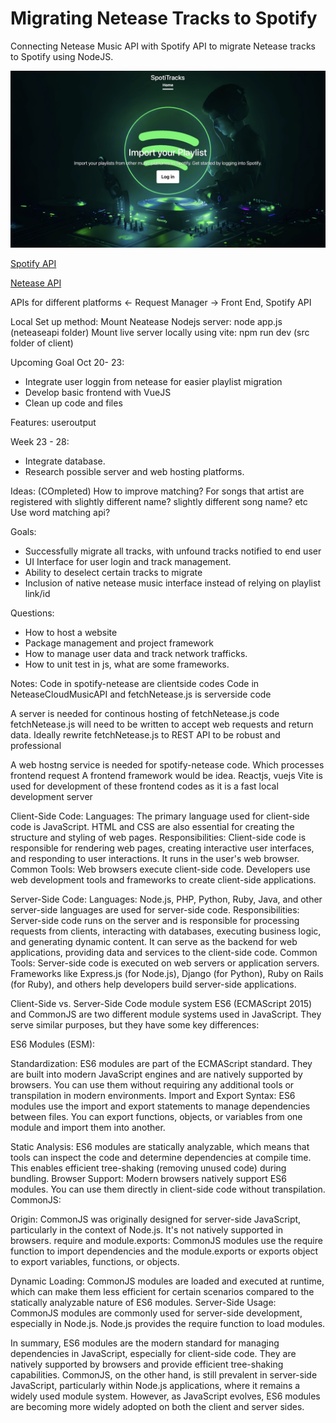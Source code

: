 # Migrating Netease Tracks to Spotify

Connecting Netease Music API with Spotify API to migrate Netease tracks to Spotify using
NodeJS.

![frontpage](./github/img1.png)

[Spotify API](https://developer.spotify.com/documentation/web-api/)

[Netease API](https://binaryify.github.io/NeteaseCloudMusicApi/#/)

APIs for different platforms <- Request Manager -> Front End, Spotify API

Local Set up method:
Mount Neatease Nodejs server: node app.js (neteaseapi folder)
Mount live server locally using vite: npm run dev (src folder of client)

Upcoming Goal Oct 20- 23:

-   Integrate user loggin from netease for easier playlist migration
-   Develop basic frontend with VueJS
-   Clean up code and files

Features:
useroutput

Week 23 - 28:

-   Integrate database.
-   Research possible server and web hosting platforms.

Ideas: (COmpleted)
How to improve matching? For songs that artist are registered with slightly different name?
slightly different song name? etc
Use word matching api?

Goals:

-   Successfully migrate all tracks, with unfound tracks notified to end user
-   UI Interface for user login and track management.
-   Ability to deselect certain tracks to migrate
-   Inclusion of native netease music interface instead of relying on playlist link/id

Questions:

-   How to host a website
-   Package management and project framework
-   How to manage user data and track network trafficks.
-   How to unit test in js, what are some frameworks.

Notes:
Code in spotify-netease are clientside codes
Code in NeteaseCloudMusicAPI and fetchNetease.js is serverside code

A server is needed for continous hosting of fetchNetease.js code
fetchNetease.js will need to be written to accept web requests and return data.
Ideally rewrite fetchNetease.js to REST API to be robust and professional

A web hostng service is needed for spotify-netease code. Which processes frontend request
A frontend framework would be idea. Reactjs, vuejs
Vite is used for development of these frontend codes as it is a fast local development server

Client-Side Code:
Languages: The primary language used for client-side code is JavaScript. HTML and CSS are also essential for creating the structure and styling of web pages.
Responsibilities: Client-side code is responsible for rendering web pages, creating interactive user interfaces, and responding to user interactions. It runs in the user's web browser.
Common Tools: Web browsers execute client-side code. Developers use web development tools and frameworks to create client-side applications.

Server-Side Code:
Languages: Node.js, PHP, Python, Ruby, Java, and other server-side languages are used for server-side code.
Responsibilities: Server-side code runs on the server and is responsible for processing requests from clients, interacting with databases, executing business logic, and generating dynamic content. It can serve as the backend for web applications, providing data and services to the client-side code.
Common Tools: Server-side code is executed on web servers or application servers. Frameworks like Express.js (for Node.js), Django (for Python), Ruby on Rails (for Ruby), and others help developers build server-side applications.

Client-Side vs. Server-Side Code module system
ES6 (ECMAScript 2015) and CommonJS are two different module systems used in JavaScript. They serve similar purposes, but they have some key differences:

ES6 Modules (ESM):

Standardization: ES6 modules are part of the ECMAScript standard. They are built into modern JavaScript engines and are natively supported by browsers. You can use them without requiring any additional tools or transpilation in modern environments.
Import and Export Syntax: ES6 modules use the import and export statements to manage dependencies between files. You can export functions, objects, or variables from one module and import them into another.

Static Analysis: ES6 modules are statically analyzable, which means that tools can inspect the code and determine dependencies at compile time. This enables efficient tree-shaking (removing unused code) during bundling.
Browser Support: Modern browsers natively support ES6 modules. You can use them directly in client-side code without transpilation.
CommonJS:

Origin: CommonJS was originally designed for server-side JavaScript, particularly in the context of Node.js. It's not natively supported in browsers.
require and module.exports: CommonJS modules use the require function to import dependencies and the module.exports or exports object to export variables, functions, or objects.

Dynamic Loading: CommonJS modules are loaded and executed at runtime, which can make them less efficient for certain scenarios compared to the statically analyzable nature of ES6 modules.
Server-Side Usage: CommonJS modules are commonly used for server-side development, especially in Node.js. Node.js provides the require function to load modules.

In summary, ES6 modules are the modern standard for managing dependencies in JavaScript, especially for client-side code. They are natively supported by browsers and provide efficient tree-shaking capabilities. CommonJS, on the other hand, is still prevalent in server-side JavaScript, particularly within Node.js applications, where it remains a widely used module system. However, as JavaScript evolves, ES6 modules are becoming more widely adopted on both the client and server sides.

